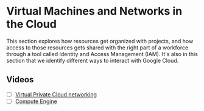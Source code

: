 
# Virtual Machines and Networks in the Cloud

This section explores how resources get organized with projects, and how access to those resources gets shared with the right part of a workforce through a tool called Identity and Access Management (IAM). It's also in this section that we identify different ways to interact with Google Cloud.

## Videos

- [ ] [Virtual Private Cloud networking](https://www.youtube.com/watch?v=mM2qQ-p8YU0&t=138s)
- [ ] [Compute Engine](https://www.youtube.com/watch?v=6mPm1Pkg4JY)
